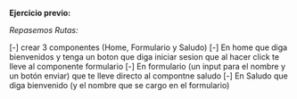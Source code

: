 **Ejercicio previo:**

*Repasemos Rutas:*

[-] crear 3 componentes (Home, Formulario y Saludo)
[-] En home que diga bienvenidos y tenga un boton que diga iniciar sesion que al hacer click te lleve al componente formulario
[-] En formulario (un input para el nombre y un botón enviar) que te lleve directo al compontne saludo
[-] En Saludo que diga bienvenido (y el nombre que se cargo en el formulario)

